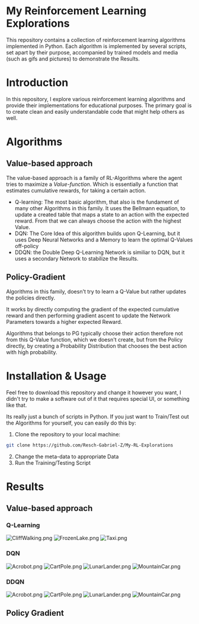 # My Reinforcement Learning Explorations



This repository contains a collection of reinforcement learning algorithms implemented in Python. Each algorithm is implemented by several scripts, set apart by their purpose, accompanied by trained models and media (such as gifs and pictures) to demonstrate the Results.



# Introduction



In this repository, I explore various reinforcement learning algorithms and provide their implementations for educational purposes. The primary goal is to create clean and easily understandable code that might help others as well.

# Algorithms

## Value-based approach

The value-based approach is a family of RL-Algorithms where the agent tries to maximize a _Value-function_.
Which is essentially a function that estimates cumulative rewards, for taking a certain action.

- Q-learning: The most basic algorithm, that also is the fundament of many other Algorithms in this family. It uses the Bellmann equation, to update a created table that maps a state to an action with the expected reward. From that we can always choose the action with the highest Value.
- DQN: The Core Idea of this algorithm builds upon Q-Learning, but it uses Deep Neural Networks and a Memory to learn the optimal Q-Values off-policy
- DDQN: the Double Deep Q-Learning Network is similiar to DQN, but it uses a secondary Network to stabilize the Results.



## Policy-Gradient

Algorithms in this family, doesn't try to learn a Q-Value but rather updates the policies directly.

It works by directly computing the gradient of the expected cumulative reward and then performing gradient ascent to update the Network Parameters towards a higher expected Reward.

Algorithms that belongs to PG typically choose their action therefore not from this Q-Value function, which we doesn't create, but from the Policy directly, by creating a Probability Distribution that chooses the best action with high probability.

# Installation & Usage



Feel free to download this repository and change it however you want, I didn't try to make a software out of it that requires special UI, or something like that. 

Its really just a bunch of scripts in Python. If you just want to Train/Test out the Algorithms for yourself, you can easily do this by:

1. Clone the repository to your local machine:

```bash
git clone https://github.com/Resch-Gabriel-Z/My-RL-Explorations
```

2. Change the meta-data to appropriate Data
3. Run the Training/Testing Script

# Results



## Value-based approach

### Q-Learning
![CliffWalking.png](Q-Learning%2Fmedia%2FCliffWalking.png)
![FrozenLake.png](Q-Learning%2Fmedia%2FFrozenLake.png)
![Taxi.png](Q-Learning%2Fmedia%2FTaxi.png)

### DQN
![Acrobot.png](DQN%2Fmedia%2FAcrobot.png)
![CartPole.png](DQN%2Fmedia%2FCartPole.png)
![LunarLander.png](DQN%2Fmedia%2FLunarLander.png)
![MountainCar.png](DQN%2Fmedia%2FMountainCar.png)
### DDQN
![Acrobot.png](DDQN%2Fmedia%2FAcrobot.png)
![CartPole.png](DDQN%2Fmedia%2FCartPole.png)
![LunarLander.png](DDQN%2Fmedia%2FLunarLander.png)
![MountainCar.png](DDQN%2Fmedia%2FMountainCar.png)

## Policy Gradient

